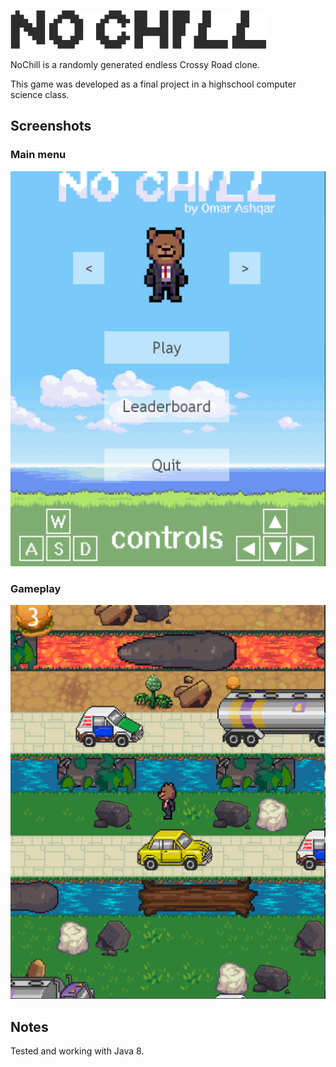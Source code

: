 ![Header][logo]

NoChill is a randomly generated endless Crossy Road clone.

This game was developed as a final project in a highschool computer science class.

## Screenshots

### Main menu
![Main menu][menu]

### Gameplay
![Gameplay][gameplay]

## Notes
Tested and working with Java 8.

[logo]: ./img/header.png
[menu]: ./img/main-menu.png
[gameplay]: ./img/gameplay.png